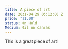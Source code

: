 ```yaml
---
title: A piece of art
date: 2021-04-29 05:12:00 Z
price: "$1.00"
status: On Hold
Medium: Oil on canvas
---
```


This is a great piece of art! 